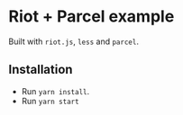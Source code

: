 # Riot + Parcel example

Built with `riot.js`, `less` and `parcel`.

## Installation

*  Run `yarn install`.
*  Run `yarn start`